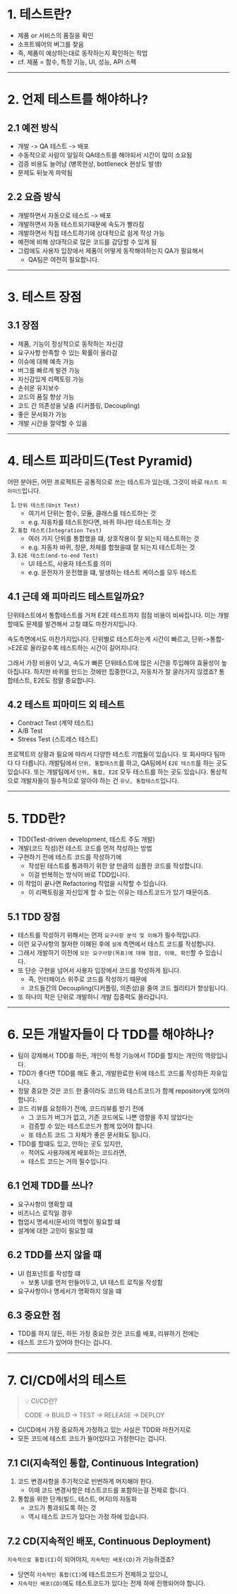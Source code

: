 # 1. 테스트란?

- 제품 or 서비스의 품질을 확인
- 소프트웨어의 버그를 찾음
- 즉, 제품이 예상하는대로 동작하는지 확인하는 작업
- cf. 제품 = 함수, 특정 기능, UI, 성능, API 스펙

---

# 2. 언제 테스트를 해야하나?

## 2.1 예전 방식

- 개발 -> QA 테스트 -> 배포
- 수동적으로 사람이 일일히 QA테스트를 해야되서 시간이 많이 소요됨
- 검증 비용도 늘어남 (병목현상, bottleneck 현상도 발생)
- 문제도 뒤늦게 파악됨

## 2.2 요즘 방식

- 개발하면서 자동으로 테스트 -> 배포
- 개발하면서 자동 테스트되기때문에 속도가 빨라짐
- 개발하면서 직접 테스트하기에 상대적으로 쉽게 작성 가능
- 예전에 비해 상대적으로 많은 코드를 감당할 수 있게 됨
- 그럼에도 사용자 입장에서 제품이 어떻게 동작해야하는지 QA가 필요해서
  - QA팀은 여전히 필요합니다.

---

# 3. 테스트 장점

## 3.1 장점

- 제품, 기능이 정상적으로 동작하는 자신감
- 요구사항 만족할 수 있는 확률이 올라감
- 이슈에 대해 예측 가능
- 버그를 빠르게 발견 가능
- 자신감있게 리팩토링 가능
- 손쉬운 유지보수
- 코드의 품질 향상 가능
- 코드 간 의존성을 낮춤 (디커플링, Decoupling)
- 좋은 문서화가 가능
- 개발 시간을 절약할 수 있음

---

# 4. 테스트 피라미드(Test Pyramid)

어떤 분야든, 어떤 프로젝트든 공통적으로 쓰는 테스트가 있는데,
그것이 바로 `테스트 피라미드`입니다.

1. `단위 테스트(Unit Test)`
   - 여기서 단위는 함수, 모듈, 클래스를 테스트하는 것
   - e.g. 자동차를 테스트한다면, 바퀴 하나만 테스트하는 것
2. `통합 테스트(Integration Test)`
   - 여러 가지 단위를 통합했을 떄, 상호작용이 잘 되는지 테스트하는 것
   - e.g. 자동차 바퀴, 창문, 차체를 합쳤을떄 잘 되는지 테스트하는 것
3. `E2E 테스트(end-to-end Test)`
   - UI 테스트, 사용자 테스트를 의미
   - e.g. 운전자가 운전했을 떄, 발생하는 테스트 케이스를 모두 테스트

## 4.1 근데 왜 피마리드 테스트일까요?

단위테스트에서 통합테스트를 거쳐 E2E 테스트까지 점점 비용이 비싸집니다.
이는 개발할때도 문제를 발견해서 고칠 떄도 마찬가지입니다.

속도측면에서도 마찬가지입니다. 단위별로 테스트하는게 시간이 빠르고,
단위->통합->E2E로 올라갈수록 테스트하는 시간이 길어지니다.

그래서 가장 비용이 낮고, 속도가 빠른 단위테스트에 많은 시간을 투입해야 효율성이 높아집니다.
하지만 바퀴를 만드는 것에만 집중한다고, 자동차가 잘 굴러가지 않겠죠?
통합테스트, E2E도 정말 중요합니다.

## 4.2 테스트 피마미드 외 테스트

- Contract Test (계약 테스트)
- A/B Test
- Stress Test (스트레스 테스트)

프로젝트의 상황과 필요에 따라서 다양한 테스트 기법들이 있습니다.
또 회사마다 팀마다 다 다릅니다.
개발팀에서 `단위, 통합테스트`를 하고, QA팀에서 `E2E 테스트`를 하는 곳도 있습니다.
또는 개발팀에서 `단위, 통합, E2E` 모두 테스트를 하는 곳도 있습니다.
통상적으로 개발자들이 필수적으로 알아야 하는 건 `유닛, 통합테스트`입니다.

---

# 5. TDD란?

- TDD(Test-driven development, 테스트 주도 개발)
- 개발(코드 작성)전 테스트 코드를 먼저 작성하는 방법
- 구현하기 전에 테스트 코드를 작성하기에
  - 작성된 테스트를 통과하기 위한 양 만큼의 심플한 코드를 작성합니다.
  - 이걸 반복하는 방식이 바로 TDD입니다.
- 이 작업이 끝나면 Refactoring 작업을 시작할 수 있습니다.
  - 이 리팩토링을 자신있게 할 수 있는 이유는 테스트코드가 있기 때문이죠.

## 5.1 TDD 장점

- 테스트를 작성하기 위해서는 먼저 `요구사항 분석 및 이해`가 필수적입니다.
- 이런 요구사항의 철저한 이해된 후에 `설계` 측면에서 테스트 코드를 작성합니다.
- 그래서 개발하기 이전에 `모든 요구사항(목표)에 대해 점검, 이해, 확인`할 수 있습니다.
- 또 단순 구현을 넘어서 사용자 입장에서 코드를 작성하게 됩니다.
  - 즉, 인터페이스 위주로 코드를 작성하기 때문에
  - 코드들간의 Decoupling(디커플링, 의존성)을 줄여 코드 퀄리티가 향상됩니다.
- 또 하나의 작은 단위로 개발하니 개발 집중력도 올라갑니다.

---

# 6. 모든 개발자들이 다 TDD를 해야하나?

- 팀이 강제해서 TDD를 하든, 개인이 특정 기능에서 TDD를 할지는 개인의 역량입니다.
- TDD가 좋다면 TDD를 해도 좋고, 개발완료한 뒤에 테스트 코드를 작성하든 자유입니다.
- 정말 중요한 것은 코드 한 줄이라도 코드와 테스트코드가 함께 repository에 있어야 합니다.
- 코드 리뷰를 요청하기 전에, 코드리뷰를 받기 전에
  - 그 코드가 버그가 없고, 기존 코드에도 나쁜 영향을 주지 않았다는
  - 검증할 수 있는 테스트코드가 함께 있어야 합니다.
  - 또 테스트 코드 그 자체가 좋은 문서화도 됩니다.
- TDD를 할떄도 있고, 안하는 곳도 있지만,
  - 적어도 사용자에게 배포하는 코드라면,
  - 테스트 코드는 거의 필수입니다.

## 6.1 언제 TDD를 쓰나?

- 요구사항이 명확할 떄
- 비즈니스 로직일 경우
- 협업시 명세서(문서)의 역할이 필요할 떄
- 설계에 대한 고민이 필요할 떄

## 6.2 TDD를 쓰지 않을 떄

- UI 컴포넌트를 작성할 떄
  - 보통 UI를 먼저 만들어두고, UI 테스트 로직을 작성함
- 요구사항이나 명세서가 명확하지 않을 떄

## 6.3 중요한 점

- TDD를 하지 않든, 하든 가장 중요한 것은 코드를 배포, 리뷰하기 전에는
- 테스트 코드가 있어야 한다는 겁니다.

---

# 7. CI/CD에서의 테스트

> 💡 CI/CD란?
>
> CODE -> BUILD -> TEST -> RELEASE -> DEPLOY

- CI/CD에서 가장 중요하게 가정하고 있는 사실은 TDD와 마찬가지로
- 모든 코드에 테스트 코드가 들어있다고 가정한다는 겁니다.

## 7.1 CI(지속적인 통합, Continuous Integration)

1. 코드 변경사항을 주기적으로 빈번하게 머지해야 한다.
   - 이때 코드 변경사항은 테스트코드를 포함하는걸 전제로 합니다.
2. 통합을 위한 단계(빌드, 테스트, 머지)의 자동화
   - 코드가 통과되도록 하는 것
   - 역시 테스트 코드가 있다는 가정 하에 있습니다.

## 7.2 CD(지속적인 배포, Continuous Deployment)

`지속적으로 통합(CI)`이 되어야지, `지속적인 배포(CD)`가 가능하겠죠?

- 당연히 `지속적인 통합(CI)`에 테스트코드가 전제하고 있으니,
- `지속적인 배포(CD)`에도 테스트코드가 있다는 전제 하에 진행되어야 합니다.
